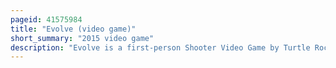 ```yaml
---
pageid: 41575984
title: "Evolve (video game)"
short_summary: "2015 video game"
description: "Evolve is a first-person Shooter Video Game by Turtle Rock Studios and published by 2k. Announced in january 2014 the Game was released in february 2015 for Playstation 4 Windows and xbox one Worldwide. Evolve uses an asymmetrical Multiplayer Structure, where five Players—Four playing as Hunters and one as the Monster—Battle against each other on an industrialized Alien Planet called Shear. The Hunters' Gameplay is based on the first-person Shooter Design, while the Monsters are controlled from a third-person Perspective. The Hunters' Goal is to eliminate the Monster while the Monster's Goal is to consume Wildlife and Evolve to make themselves stronger before either eliminating the Hunters or successfully destroying the Objective."
---
```

